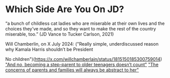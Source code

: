 # Which Side Are You On JD?

“a bunch of childless cat ladies who are miserable at their own lives and the choices they’ve made, and so they want to make the rest of the country miserable, too.” (JD Vance to Tucker Carlson, 2021)

Will Chamberlin, on X July 2024:
("Really simple, underdiscussed reason why Kamala Harris shouldn’t be President

No children")(https://x.com/willchamberlain/status/1815150185300759014)
["And no, becoming a step-parent to older teenagers doesn’t count"](https://x.com/willchamberlain/status/1815150379610382598)
["The concerns of parents and families will always be abstract to her"](https://x.com/willchamberlain/status/1815150588901933256)

[backfire]: <https://www.nytimes.com/2024/07/23/opinion/kamala-harris-jd-vance.html>
[cat-ladies]: <https://www.nytimes.com/2024/07/27/opinion/jd-vance-cat-ladies.html>
[changeability]: <https://www.nytimes.com/2024/07/26/opinion/jd-vance-changeability.html>

